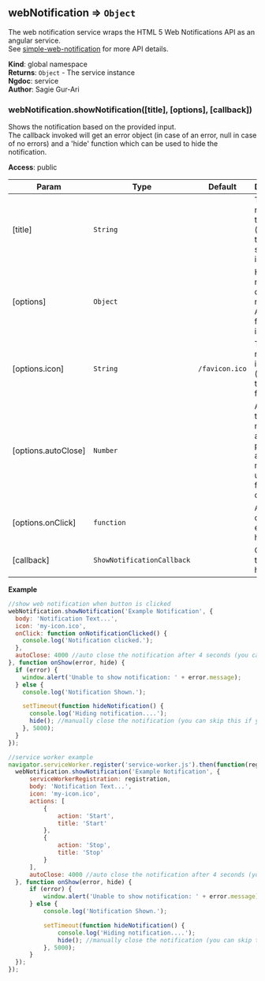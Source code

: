 <a name="webNotification"></a>

## webNotification ⇒ <code>Object</code>
The web notification service wraps the HTML 5 Web Notifications API as an angular service.<br>
See [simple-web-notification](https://github.com/sagiegurari/simple-web-notification/blob/master/docs/api.md) for more API details.

**Kind**: global namespace  
**Returns**: <code>Object</code> - The service instance  
**Ngdoc**: service  
**Author**: Sagie Gur-Ari  
<a name="webNotification.showNotification"></a>

### webNotification.showNotification([title], [options], [callback])
Shows the notification based on the provided input.<br>
The callback invoked will get an error object (in case of an error, null in
case of no errors) and a 'hide' function which can be used to hide the notification.

**Access**: public  

| Param | Type | Default | Description |
| --- | --- | --- | --- |
| [title] | <code>String</code> |  | The notification title text (defaulted to empty string if null is provided) |
| [options] | <code>Object</code> |  | Holds the notification data (web notification API spec for more info) |
| [options.icon] | <code>String</code> | <code>/favicon.ico</code> | The notification icon (defaults to the website favicon.ico) |
| [options.autoClose] | <code>Number</code> |  | Auto closes the notification after the provided amount of millies (0 or undefined for no auto close) |
| [options.onClick] | <code>function</code> |  | An optional onclick event handler |
| [callback] | <code>ShowNotificationCallback</code> |  | Called after the show is handled. |

**Example**  
```js
//show web notification when button is clicked
webNotification.showNotification('Example Notification', {
  body: 'Notification Text...',
  icon: 'my-icon.ico',
  onClick: function onNotificationClicked() {
    console.log('Notification clicked.');
  },
  autoClose: 4000 //auto close the notification after 4 seconds (you can manually close it via hide function)
}, function onShow(error, hide) {
  if (error) {
    window.alert('Unable to show notification: ' + error.message);
  } else {
    console.log('Notification Shown.');

    setTimeout(function hideNotification() {
      console.log('Hiding notification....');
      hide(); //manually close the notification (you can skip this if you use the autoClose option)
    }, 5000);
  }
});

//service worker example
navigator.serviceWorker.register('service-worker.js').then(function(registration) {
  webNotification.showNotification('Example Notification', {
      serviceWorkerRegistration: registration,
      body: 'Notification Text...',
      icon: 'my-icon.ico',
      actions: [
          {
              action: 'Start',
              title: 'Start'
          },
          {
              action: 'Stop',
              title: 'Stop'
          }
      ],
      autoClose: 4000 //auto close the notification after 4 seconds (you can manually close it via hide function)
  }, function onShow(error, hide) {
      if (error) {
          window.alert('Unable to show notification: ' + error.message);
      } else {
          console.log('Notification Shown.');

          setTimeout(function hideNotification() {
              console.log('Hiding notification....');
              hide(); //manually close the notification (you can skip this if you use the autoClose option)
          }, 5000);
      }
  });
});
```
